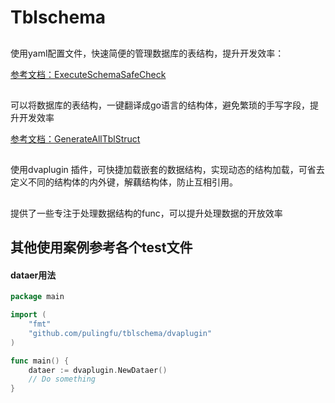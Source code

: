 # Tblschema
## 
使用yaml配置文件，快速简便的管理数据库的表结构，提升开发效率：

[参考文档：ExecuteSchemaSafeCheck](https://pkg.go.dev/github.com/pulingfu/tblschema#example-YamlToSqlHandler.ExecuteSchemaSafeCheck)


## 
可以将数据库的表结构，一键翻译成go语言的结构体，避免繁琐的手写字段，提升开发效率

[参考文档：GenerateAllTblStruct](https://pkg.go.dev/github.com/pulingfu/tblschema#example-TblToStructHandler.GenerateAllTblStruct)

## 
使用dvaplugin 插件，可快捷加载嵌套的数据结构，实现动态的结构加载，可省去定义不同的结构体的内外键，解藕结构体，防止互相引用。

## 
提供了一些专注于处理数据结构的func，可以提升处理数据的开放效率

## 其他使用案例参考各个test文件
#### dataer用法
```go
package main

import (
	"fmt"
	"github.com/pulingfu/tblschema/dvaplugin"
)

func main() {
	dataer := dvaplugin.NewDataer()
	// Do something
}
```






